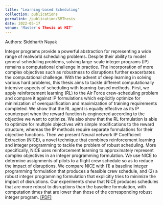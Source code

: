 ```yaml
---
title: "Learning-based Scheduling"
collection: publications
permalink: /publication/SMThesis
date: 2022-05-17
venue: 'Master's Thesis at MIT'
---
```

Authors: Siddharth Nayak

Integer programs provide a powerful abstraction for representing a wide range of realworld scheduling problems. Despite their ability to model general scheduling problems, solving large-scale integer programs (IP) remains a computational challenge in practice. The incorporation of more complex objectives such as robustness to disruptions further exacerbates the computational challenge. With the advent of deep learning in solving various hard problems, this thesis aims to tackle different computationally intensive aspects of scheduling with learning-based methods. First, we apply reinforcement learning (RL) to the Air Force crew-scheduling problem and compare it against IP formulations which explicitly optimize for minimization of overqualification and maximization of training requirements completed. We show that the RL agent is equally effective as its IP counterpart when the reward function is engineered according to the objective we want to optimize. We also show that the RL formulation is able to optimize for multiple objectives with simple modifications to the reward structure, whereas the IP methods require separate formulations for their objective functions. Then we present Neural network IP Coefficient Extraction (NICE), a novel technique that combines reinforcement learning and integer programming to tackle the problem of robust scheduling. More specifically, NICE uses reinforcement learning to approximately represent complex objectives in an integer programming formulation. We use NICE to determine assignments of pilots to a flight crew schedule so as to reduce the impact of disruptions. We compare NICE with (1) a baseline integer programming formulation that produces a feasible crew schedule, and (2) a robust integer programming formulation that explicitly tries to minimize the impact of disruptions. Our experiments show that NICE produces schedules that are more robust to disruptions than the baseline formulation, with computation times that are lower than those of the corresponding robust integer program. [[PDF]](https://dspace.mit.edu/bitstream/handle/1721.1/145097/Nayak-sidnayak-SM-AeroAstro-2022-thesis.pdf?sequence=1&isAllowed=y)

<!-- Recommended citation: Your Namesdas, You. (2010). "Paper Title Number 2." <i>Journal 1</i>. 1(2). -->

